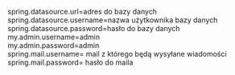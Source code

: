 spring.datasource.url=adres do bazy danych </br>
spring.datasource.username=nazwa użytkownika bazy danych </br>
spring.datasource.password=hasło do bazy danych </br>
my.admin.username=admin</br>
my.admin.password=admin</br>
spring.mail.username= mail z którego będą wysyłane wiadomości</br>
spring.mail.password= hasło do maila 
